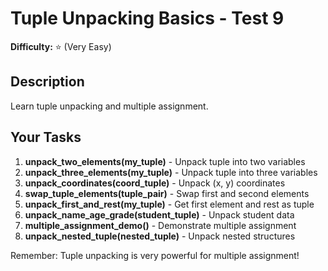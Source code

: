 # Tuple Unpacking Basics - Test 9

**Difficulty:** ⭐ (Very Easy)

## Description

Learn tuple unpacking and multiple assignment.

## Your Tasks

1. **unpack_two_elements(my_tuple)** - Unpack tuple into two variables
2. **unpack_three_elements(my_tuple)** - Unpack tuple into three variables
3. **unpack_coordinates(coord_tuple)** - Unpack (x, y) coordinates
4. **swap_tuple_elements(tuple_pair)** - Swap first and second elements
5. **unpack_first_and_rest(my_tuple)** - Get first element and rest as tuple
6. **unpack_name_age_grade(student_tuple)** - Unpack student data
7. **multiple_assignment_demo()** - Demonstrate multiple assignment
8. **unpack_nested_tuple(nested_tuple)** - Unpack nested structures

Remember: Tuple unpacking is very powerful for multiple assignment!
